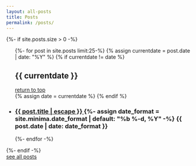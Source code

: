 ```yaml
---
layout: all-posts
title: Posts
permalink: /posts/
---
```



{%- if site.posts.size > 0 -%} 
<ul class="post-list">
  {%- for post in site.posts limit:25-%} 
  {% assign currentdate = post.date | date: "%Y" %}
   {% if currentdate != date %}
  <div >
  <h2 class="year-marker" id="{{post.date | date: "%Y"}}" >{{ currentdate }}</h2>
  <a href="#top" class="to-top">return to top</a>
  </div>
      {% assign date = currentdate %}
   {% endif %}
  <li>
  <h3>
    <a class="post-link" href="{{ post.url | relative_url }}">
     {{ post.title | escape }}
    </a>  
    {%- assign date_format = site.minima.date_format | default: "%b %-d, %Y" -%} 
    <span class="post-meta">{{ post.date | date: date_format }}</span>
  </h3> 
  </li>
  {%- endfor -%}
</ul> 
{%- endif -%}

<div class="more-posts"><a href="all">see all posts</a></div>



